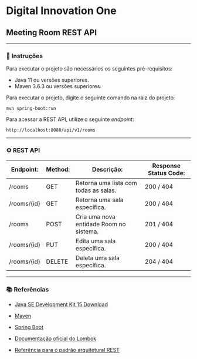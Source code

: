 # Digital Innovation One

## Meeting Room REST API

---

### 📑 Instruções

Para executar o projeto são necessários os seguintes pré-requisitos:

- Java 11 ou versões superiores.
- Maven 3.6.3 ou versões superiores.

Para executar o projeto, digite o seguinte comando na raiz do projeto:

```console
mvn spring-boot:run
```

Para acessar a REST API, utilize o seguinte *endpoint*:

```console
http://localhost:8080/api/v1/rooms
```

---

### ⚙ REST API

| Endpoint: | Method: | Descrição: | Response Status Code: |
|-----------|---------|--------------|-----------------------|
| /rooms | GET  | Retorna uma lista com todas as salas. | 200 / 404 |
| /rooms/{id} | GET | Retorna uma sala específica. | 200 / 404 |
| /rooms | POST | Cria uma nova entidade Room no sistema. | 201 / 404 |
| /rooms/{id} | PUT | Edita uma sala específica. | 200 / 404 |
| /rooms/{id} | DELETE | Deleta uma sala específica. | 204 / 404 |

---

### 📚 Referências

- [Java SE Development Kit 15 Download](https://www.oracle.com/java/technologies/javase-jdk15-downloads.html)
- [Maven](https://maven.apache.org/)

- [Spring Boot](https://spring.io/projects/spring-boot)

- [Documentação oficial do Lombok](https://projectlombok.org/)
- [Referência para o padrão arquitetural REST](https://restfulapi.net/)
